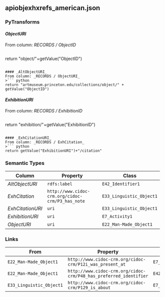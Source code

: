 ## apiobjexhxrefs_american.json

### PyTransforms
#### _ObjectURI_
From column: _RECORDS / ObjectID_
>``` python
return "object/"+getValue("ObjectID")
```

#### _AltObjectURI_
From column: _RECORDS / ObjectURI_
>``` python
return "artmuseum.princeton.edu/collections/object/" + getValue("ObjectID")
```

#### _ExhibitionURI_
From column: _RECORDS / ExhibitionID_
>``` python
return "exhibition/"+getValue("ExhibitionID")
```

#### _ExhCitationURI_
From column: _RECORDS / ExhCitation_
>``` python
return getValue("ExhibitionURI")+"/citation"
```


### Semantic Types
| Column | Property | Class |
|  ----- | -------- | ----- |
| _AltObjectURI_ | `rdfs:label` | `E42_Identifier1`|
| _ExhCitation_ | `http://www.cidoc-crm.org/cidoc-crm/P3_has_note` | `E33_Linguistic_Object1`|
| _ExhCitationURI_ | `uri` | `E33_Linguistic_Object1`|
| _ExhibitionURI_ | `uri` | `E7_Activity1`|
| _ObjectURI_ | `uri` | `E22_Man-Made_Object1`|


### Links
| From | Property | To |
|  --- | -------- | ---|
| `E22_Man-Made_Object1` | `http://www.cidoc-crm.org/cidoc-crm/P12i_was_present_at` | `E7_Activity1`|
| `E22_Man-Made_Object1` | `http://www.cidoc-crm.org/cidoc-crm/P48_has_preferred_identifier` | `E42_Identifier1`|
| `E33_Linguistic_Object1` | `http://www.cidoc-crm.org/cidoc-crm/P129_is_about` | `E7_Activity1`|
